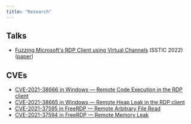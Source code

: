 ```yaml
---
title: "Research"
---
```


## Talks

* [Fuzzing Microsoft's RDP Client using Virtual Channels](https://www.sstic.org/2022/presentation/fuzzing_microsofts_rdp_client_using_virtual_channels/) (SSTIC 2022) ([paper](https://www.sstic.org/media/SSTIC2022/SSTIC-actes/fuzzing_microsofts_rdp_client_using_virtual_channe/SSTIC2022-Article-fuzzing_microsofts_rdp_client_using_virtual_channels-ricotta.pdf))

## CVEs

* [CVE-2021-38666 in Windows — Remote Code Execution in the RDP client](/cves/cve-2021-38666-microsoft-rdp-client-rce)
* [CVE-2021-38665 in Windows — Remote Heap Leak in the RDP client](/cves/cve-2021-38665-microsoft-rdp-client-heap-leak)
* [CVE-2021-37595 in FreeRDP — Remote Arbitrary File Read](/cves/cve-2021-37595-freerdp-remote-arbitrary-file-read)
* [CVE-2021-37594 in FreeRDP — Remote Memory Leak](/cves/cve-2021-37594-freerdp-remote-memory-leak)

<!-- ## Other (coming soon...) -->

